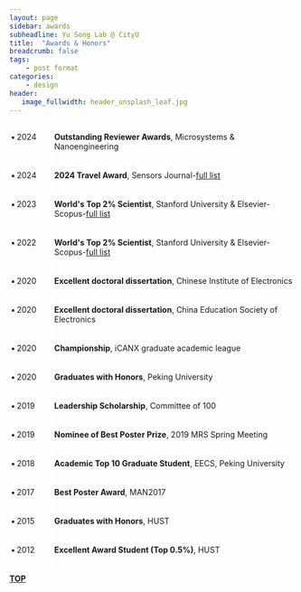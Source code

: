 ```yaml
---
layout: page
sidebar: awards
subheadline: Yu Song Lab @ CityU
title:  "Awards & Honors"
breadcrumb: false
tags:
    - post format
categories:
    - design
header:
   image_fullwidth: header_unsplash_leaf.jpg
---
```

<div style="display: flex;">
<div style="flex: 2; border: 1px solid white; margin: 1px; padding: 1px;">
 <p><b>▪   </b>2024</p></div>




<div style="flex: 12; border: 1px solid white; margin: 1px; padding: 1px;">
<p><b>Outstanding Reviewer Awards</b>, Microsystems & Nanoengineering</p></div>

</div>

<div style="display: flex;">
<div style="flex: 2; border: 1px solid white; margin: 1px; padding: 1px;">
 <p><b>▪   </b>2024</p></div>




<div style="flex: 12; border: 1px solid white; margin: 1px; padding: 1px;">
<p><b>2024 Travel Award</b>, Sensors Journal-<a href="https://www.mdpi.com/journal/sensors/awards/2218">full list</a></p></div>

</div>


<div style="display: flex;">


<div style="flex: 2; border: 1px solid white; margin: 1px; padding: 1px;">
 <p><b>▪   </b>2023</p></div>



<div style="flex: 12; border: 1px solid white; margin: 1px; padding: 1px;">
<p><b>World's Top 2% Scientist</b>, Stanford University & Elsevier-Scopus-<a href="https://elsevier.digitalcommonsdata.com/datasets/btchxktzyw/6">full list</a></p></div>


</div>

<div style="display: flex;">


<div style="flex: 2; border: 1px solid white; margin: 1px; padding: 1px;">
 <p><b>▪   </b>2022</p></div>


<div style="flex: 12; border: 1px solid white; margin: 1px; padding: 1px;">


<p><b>World's Top 2% Scientist</b>, Stanford University & Elsevier-Scopus-<a href="https://elsevier.digitalcommonsdata.com/datasets/btchxktzyw/5">full list</a></p></div>

</div>

<div style="display: flex;">


<div style="flex: 2; border: 1px solid white; margin: 1px; padding: 1px;">
 <p><b>▪   </b>2020</p></div>


<div style="flex: 12; border: 1px solid white; margin: 1px; padding: 1px;">


<p><b>Excellent doctoral dissertation</b>, Chinese Institute of Electronics</p></div>

</div>

<div style="display: flex;">


<div style="flex: 2; border: 1px solid white; margin: 1px; padding: 1px;">
 <p><b>▪  </b>2020</p></div>


<div style="flex: 12; border: 1px solid white; margin: 1px; padding: 1px;">


<p><b>Excellent doctoral dissertation</b>, China Education Society of Electronics</p></div>

</div>

<div style="display: flex;">


<div style="flex: 2; border: 1px solid white; margin: 1px; padding: 1px;">
 <p><b>▪  </b>2020</p></div>


<div style="flex: 12; border: 1px solid white; margin: 1px; padding: 1px;">


<p><b>Championship</b>, iCANX graduate academic league</p></div>

</div>

<div style="display: flex;">


<div style="flex: 2; border: 1px solid white; margin: 1px; padding: 1px;">
 <p><b>▪  </b>2020</p></div>


<div style="flex: 12; border: 1px solid white; margin: 1px; padding: 1px;">


<p><b>Graduates with Honors</b>, Peking University</p></div>

</div>

<div style="display: flex;">


<div style="flex: 2; border: 1px solid white; margin: 1px; padding: 1px;">
 <p><b>▪  </b>2019</p></div>


<div style="flex: 12; border: 1px solid white; margin: 1px; padding: 1px;">


<p><b>Leadership Scholarship</b>, Committee of 100</p></div>

</div>

<div style="display: flex;">


<div style="flex: 2; border: 1px solid white; margin: 1px; padding: 1px;">
 <p><b>▪  </b>2019</p></div>


<div style="flex: 12; border: 1px solid white; margin: 1px; padding: 1px;">


<p><b>Nominee of Best Poster Prize</b>, 2019 MRS Spring Meeting</p></div>

</div>

<div style="display: flex;">


<div style="flex: 2; border: 1px solid white; margin: 1px; padding: 1px;">
 <p><b>▪  </b>2018</p></div>


<div style="flex: 12; border: 1px solid white; margin: 1px; padding: 1px;">


<p><b>Academic Top 10 Graduate Student</b>, EECS, Peking University</p></div>

</div>

<div style="display: flex;">


<div style="flex: 2; border: 1px solid white; margin: 1px; padding: 1px;">
 <p><b>▪  </b>2017</p></div>


<div style="flex: 12; border: 1px solid white; margin: 1px; padding: 1px;">


<p><b>Best Poster Award</b>, MAN2017</p></div>

</div>

<div style="display: flex;">


<div style="flex: 2; border: 1px solid white; margin: 1px; padding: 1px;">
 <p><b>▪  </b>2015</p></div>


<div style="flex: 12; border: 1px solid white; margin: 1px; padding: 1px;">


<p><b>Graduates with Honors</b>, HUST</p></div>

</div>

<div style="display: flex;">


<div style="flex: 2; border: 1px solid white; margin: 1px; padding: 1px;">
 <p><b>▪  </b>2012</p></div>


<div style="flex: 12; border: 1px solid white; margin: 1px; padding: 1px;">


<p><b>Excellent Award Student (Top 0.5%)</b>, HUST</p></div>

</div>

<br>

<div id="backtop">
  <b> <a href="#">TOP</a> </b>
</div>
